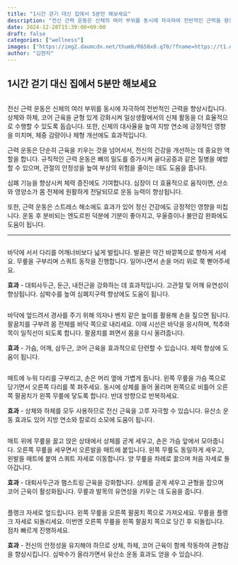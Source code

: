 ```yaml
---
title: "1시간 걷기 대신 집에서 5분만 해보세요"
description: "전신 근력 운동은 신체의 여러 부위를 동시에 자극하여 전반적인 근력을 향상시킵니다. 상체와 하체, 코어 근육을 균형 있게 강화시켜 일상생활에서의 신체 활동을 더 효율적으로 수행할 수 있도록 돕습니다. 또한, 신체의 대사율을 높여 지방 연소에 긍정적인 영향을 미치며, 체"
date: 2024-12-28T15:39:00+09:00
draft: false
categories: ["wellness"]
images: ["https://img2.daumcdn.net/thumb/R658x0.q70/?fname=https://t1.daumcdn.net/news/202412/11/tenbody/20241211173005563pzxv.png", "https://t1.daumcdn.net/news/202412/11/tenbody/20241211173005973ogru.gif", "https://t1.daumcdn.net/news/202412/11/tenbody/20241211173006338btnl.gif", "https://t1.daumcdn.net/news/202412/11/tenbody/20241211173006667tkeo.gif", "https://t1.daumcdn.net/news/202412/11/tenbody/20241211173006953bsga.gif"]
author: "김현지"
---
```


<h2 >1시간 걷기 대신 집에서 5분만 해보세요</h2> <figure ><img src="https://img2.daumcdn.net/thumb/R658x0.q70/?fname=https://t1.daumcdn.net/news/202412/11/tenbody/20241211173005563pzxv.png" alt=""/></figure> <p>전신 근력 운동은 신체의 여러 부위를 동시에 자극하여 전반적인 근력을 향상시킵니다. 상체와 하체, 코어 근육을 균형 있게 강화시켜 일상생활에서의 신체 활동을 더 효율적으로 수행할 수 있도록 돕습니다. 또한, 신체의 대사율을 높여 지방 연소에 긍정적인 영향을 미치며, 체중 감량이나 체형 개선에도 효과적입니다.</p> <p>근력 운동은 단순히 근육을 키우는 것을 넘어서서, 전신의 건강을 개선하는 데 중요한 역할을 합니다. 규칙적인 근력 운동은 뼈의 밀도를 증가시켜 골다공증과 같은 질병을 예방할 수 있으며, 관절의 안정성을 높여 부상의 위험을 줄이는 데도 도움을 줍니다.</p> <p>심폐 기능을 향상시켜 체력 증진에도 기여합니다. 심장이 더 효율적으로 움직이면, 산소와 영양소가 몸 전체에 원활하게 전달되므로 운동 능력이 향상됩니다.</p> <p>또한, 근력 운동은 스트레스 해소에도 효과가 있어 정신 건강에도 긍정적인 영향을 미칩니다. 운동 후 분비되는 엔도르핀 덕분에 기분이 좋아지고, 우울증이나 불안감 완화에도 도움이 됩니다.</p> <hr /> <figure ><img src="https://t1.daumcdn.net/news/202412/11/tenbody/20241211173005973ogru.gif" alt=""/></figure> <p>바닥에 서서 다리를 어깨너비보다 넓게 벌립니다. 발끝은 약간 바깥쪽으로 향하게 서세요. 무릎을 구부리며 스쿼트 동작을 진행합니다. 일어나면서 손을 머리 위로 쭉 뻗어주세요.</p> <p><strong>효과</strong> - 대퇴사두근, 둔근, 내전근을 강화하는 데 효과적입니다. 고관절 및 어깨 유연성이 향상됩니다. 심박수를 높여 심폐지구력 향상에도 도움이 됩니다.</p> <figure ><img src="https://t1.daumcdn.net/news/202412/11/tenbody/20241211173006338btnl.gif" alt=""/></figure> <p>바닥에 엎드려서 경사를 주기 위해 의자나 벤치 같은 높이를 활용해 손을 짚으면 됩니다. 팔꿈치를 구부려 몸 전체를 바닥 쪽으로 내리세요. 이때 시선은 바닥을 응시하며, 척추와 목이 일직선이 되도록 합니다. 팔꿈치를 펴면서 몸을 다시 올려줍니다.</p> <p><strong>효과</strong> - 가슴, 어깨, 삼두근, 코어 근육을 효과적으로 단련할 수 있습니다. 체력 향상에 도움이 됩니다.</p> <figure ><img src="https://t1.daumcdn.net/news/202412/11/tenbody/20241211173006667tkeo.gif" alt=""/></figure> <p>매트에 누워 다리를 구부리고, 손은 머리 옆에 가볍게 둡니다. 왼쪽 무릎을 가슴 쪽으로 당기면서 오른쪽 다리를 쭉 펴주세요. 동시에 상체를 들어 올리며 왼쪽으로 비틀어 오른쪽 팔꿈치가 왼쪽 무릎에 닿도록 합니다. 반대 방향으로 반복하세요.</p> <p><strong>효과</strong> - 상체와 하체를 모두 사용하므로 전신 근육을 고루 자극할 수 있습니다. 유산소 운동 효과도 있어 지방 연소와 칼로리 소모에 도움이 됩니다.</p> <figure ><img src="https://t1.daumcdn.net/news/202412/11/tenbody/20241211173006953bsga.gif" alt=""/></figure> <p>매트 위에 무릎을 꿇고 앉은 상태에서 상체를 곧게 세우고, 손은 가슴 앞에서 모아줍니다. 오른쪽 무릎을 세우면서 오른발을 매트에 붙입니다. 왼쪽 무릎도 동일하게 세우고, 왼발을 매트에 붙여 스쿼트 자세로 이동합니다. 양 무릎을 차례로 꿇으며 처음 자세로 돌아갑니다.</p> <p><strong>효과</strong> - 대퇴사두근과 햄스트링 근육을 강화합니다. 상체를 곧게 세우고 균형을 잡으며 코어 근육이 활성화됩니다. 무릎과 발목의 유연성을 키우는 데 도움을 줍니다.</p> <figure ><img src="https://t1.daumcdn.net/news/202412/11/tenbody/20241211173007282phwt.gif" alt=""/></figure> <p>플랭크 자세로 엎드립니다. 왼쪽 무릎을 오른쪽 팔꿈치 쪽으로 가져오세요. 무릎을 플랭크 자세로 되돌리세요. 이번엔 오른쪽 무릎을 왼쪽 팔꿈치 쪽으로 당긴 후 되돌립니다. 점차 빠르게 진행하세요.</p> <p><strong>효과</strong> - 전신의 안정성을 유지해야 하므로 상체, 하체, 코어 근육이 함께 작동하여 균형감을 향상시킵니다. 심박수가 올라가면서 유산소 운동 효과도 얻을 수 있습니다.</p>